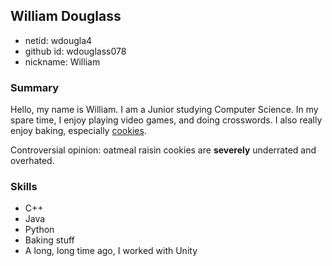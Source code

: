 ## William Douglass
* netid: wdougla4
* github id: wdouglass078
* nickname: William
### Summary
Hello, my name is William. I am a Junior studying Computer Science. 
In my spare time, I enjoy playing video games, and doing crosswords.
I also really enjoy baking, especially [cookies](https://en.wikipedia.org/wiki/Cookie).

Controversial opinion: oatmeal raisin cookies are **severely** underrated and overhated. 
### Skills
* C++
* Java
* Python
* Baking stuff
* A long, long time ago, I worked with Unity